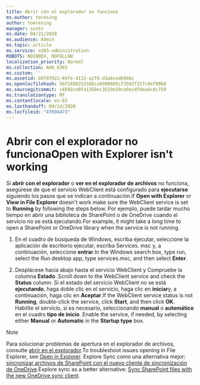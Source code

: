 ```yaml
---
title: Abrir con el explorador no funciona
ms.author: toresing
author: tomresing
manager: scotv
ms.date: 04/21/2020
ms.audience: Admin
ms.topic: article
ms.service: o365-administration
ROBOTS: NOINDEX, NOFOLLOW
localization_priority: Normal
ms.collection: Adm_O365
ms.custom: ''
ms.assetid: b8f07022-69fe-4112-a2f6-d3a6cedb966c
ms.openlocfilehash: 5bf28982533d8ca9998605cf3592f317c0ef99b0
ms.sourcegitcommit: c6692ce0fa1358ec3529e59ca0ecdfdea4cdc759
ms.translationtype: MT
ms.contentlocale: es-ES
ms.lasthandoff: 09/14/2020
ms.locfileid: "47694473"
---
```

# <a name="open-with-explorer-isnt-working"></a><span data-ttu-id="b7840-102">Abrir con el explorador no funciona</span><span class="sxs-lookup"><span data-stu-id="b7840-102">Open with Explorer isn't working</span></span>

<span data-ttu-id="b7840-103">Si **abrir con el explorador** o **ver en el explorador de archivos** no funciona, asegúrese de que el servicio WebClient está configurado para **ejecutarse** siguiendo los pasos que se indican a continuación.</span><span class="sxs-lookup"><span data-stu-id="b7840-103">If **Open with Explorer** or **View in File Explorer** doesn't work make sure the WebClient service is set to **Running** by following the steps below.</span></span> <span data-ttu-id="b7840-104">Por ejemplo, puede tardar mucho tiempo en abrir una biblioteca de SharePoint o de OneDrive cuando el servicio no se está ejecutando.</span><span class="sxs-lookup"><span data-stu-id="b7840-104">For example, it might take a long time to open a SharePoint or OneDrive library when the service is not running.</span></span> 
  
1. <span data-ttu-id="b7840-105">En el cuadro de búsqueda de Windows, escriba ejecutar, seleccione la aplicación de escritorio ejecutar, escriba Services. msc y, a continuación, seleccione **entrar**.</span><span class="sxs-lookup"><span data-stu-id="b7840-105">In the Windows search box, type run, select the Run desktop app, type services.msc, and then select **Enter**.</span></span>
    
2. <span data-ttu-id="b7840-106">Desplácese hacia abajo hasta el servicio WebClient y Compruebe la columna **Estado** .</span><span class="sxs-lookup"><span data-stu-id="b7840-106">Scroll down to the WebClient service and check the **Status** column.</span></span> <span data-ttu-id="b7840-107">Si el estado del servicio WebClient no se está **ejecutando**, haga doble clic en el servicio, haga clic en **iniciar**y, a continuación, haga clic en **Aceptar**.</span><span class="sxs-lookup"><span data-stu-id="b7840-107">If the WebClient service status is not **Running**, double-click the service, click **Start**, and then click **OK**.</span></span> <span data-ttu-id="b7840-108">Habilite el servicio, si es necesario, seleccionando **manual** o **automático** en el cuadro **tipo de inicio** .</span><span class="sxs-lookup"><span data-stu-id="b7840-108">Enable the service, if needed, by selecting either **Manual** or **Automatic** in the **Startup type** box.</span></span> 
    
> [!NOTE]
> <span data-ttu-id="b7840-109">Para solucionar problemas de apertura en el explorador de archivos, consulte [abrir en el explorador](https://go.microsoft.com/fwlink/?linkid=871665).</span><span class="sxs-lookup"><span data-stu-id="b7840-109">To troubleshoot issues opening in File Explorer, see [Open in Explorer](https://go.microsoft.com/fwlink/?linkid=871665).</span></span> <span data-ttu-id="b7840-110">Explore Sync como una alternativa mejor: [sincronizar archivos de SharePoint con el nuevo cliente de sincronización de OneDrive](https://go.microsoft.com/fwlink/?linkid=871666).</span><span class="sxs-lookup"><span data-stu-id="b7840-110">Explore sync as a better alternative: [Sync SharePoint files with the new OneDrive sync client](https://go.microsoft.com/fwlink/?linkid=871666).</span></span> 
  

